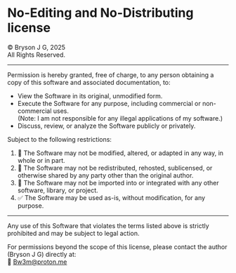 # No-Editing and No-Distributing license

© Bryson J G, 2025  
All Rights Reserved.

---

Permission is hereby granted, free of charge, to any person obtaining a copy of this software and associated documentation, to:

- View the Software in its original, unmodified form.
- Execute the Software for any purpose, including commercial or non-commercial uses.  
  (Note: I am not responsible for any illegal applications of my software.)
- Discuss, review, or analyze the Software publicly or privately.

Subject to the following restrictions:

1. 🚫 The Software may not be modified, altered, or adapted in any way, in whole or in part.
2. 🚫 The Software may not be redistributed, rehosted, sublicensed, or otherwise shared by any party other than the original author.
3. 🚫 The Software may not be imported into or integrated with any other software, library, or project.
4. ✅ The Software may be used as-is, without modification, for any purpose.

---

Any use of this Software that violates the terms listed above is strictly prohibited and may be subject to legal action.

For permissions beyond the scope of this license, please contact the author (Bryson J G) directly at:  
📧 Bw3m@proton.me
